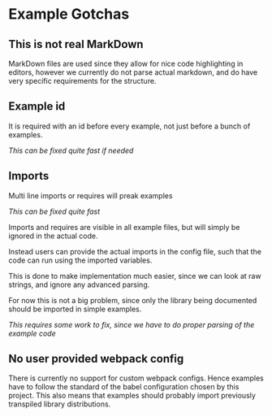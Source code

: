 # Example Gotchas

## This is not real MarkDown
MarkDown files are used since they allow for nice code highlighting in editors, however we currently do not parse actual markdown, and do have very specific requirements for the structure.

## Example id
It is required with an id before every example, not just before a bunch of examples.

*This can be fixed quite fast if needed*

## Imports

Multi line imports or requires will preak examples

*This can be fixed quite fast*

Imports and requires are visible in all example files, but will simply be ignored in the actual code.

Instead users can provide the actual imports in the config file, such that the code can run using the imported variables.

This is done to make implementation much easier, since we can look at raw strings, and ignore any advanced parsing.

For now this is not a big problem, since only the library being documented should be imported in simple examples.

*This requires some work to fix, since we have to do proper parsing of the example code*

## No user provided webpack config
There is currently no support for custom webpack configs. Hence examples have to follow the standard of the babel configuration chosen by this project. This also means that examples should probably import previously transpiled library distributions.